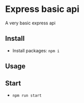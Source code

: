 # Express basic api
A very basic express api

## Install
- Install packages: `npm i`

## Usage

## Start
- `npm run start`